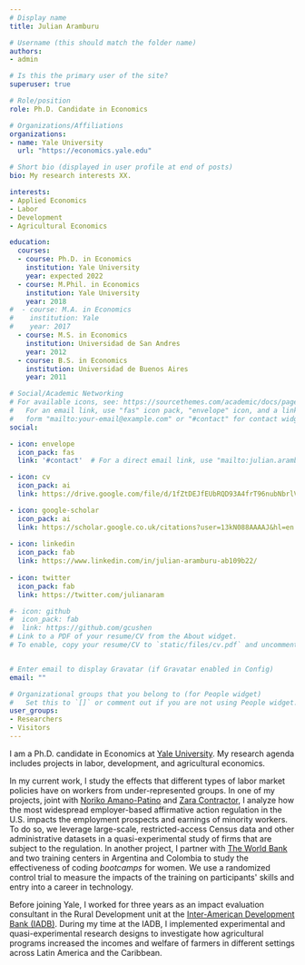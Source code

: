 ```yaml
---
# Display name
title: Julian Aramburu

# Username (this should match the folder name)
authors:
- admin

# Is this the primary user of the site?
superuser: true

# Role/position
role: Ph.D. Candidate in Economics

# Organizations/Affiliations
organizations:
- name: Yale University
  url: "https://economics.yale.edu"

# Short bio (displayed in user profile at end of posts)
bio: My research interests XX.

interests:
- Applied Economics
- Labor 
- Development
- Agricultural Economics

education:
  courses:
  - course: Ph.D. in Economics
    institution: Yale University
    year: expected 2022 
  - course: M.Phil. in Economics
    institution: Yale University
    year: 2018
#  - course: M.A. in Economics
#    institution: Yale
#    year: 2017
  - course: M.S. in Economics
    institution: Universidad de San Andres
    year: 2012
  - course: B.S. in Economics
    institution: Universidad de Buenos Aires
    year: 2011

# Social/Academic Networking
# For available icons, see: https://sourcethemes.com/academic/docs/page-builder/#icons
#   For an email link, use "fas" icon pack, "envelope" icon, and a link in the
#   form "mailto:your-email@example.com" or "#contact" for contact widget.
social:

- icon: envelope
  icon_pack: fas
  link: '#contact'  # For a direct email link, use "mailto:julian.aramburu@yale.edu".

- icon: cv
  icon_pack: ai
  link: https://drive.google.com/file/d/1fZtDEJfEUbRQD93A4frT96nubNbrlV0t/view?usp=sharing

- icon: google-scholar
  icon_pack: ai
  link: https://scholar.google.co.uk/citations?user=13kN088AAAAJ&hl=en
  
- icon: linkedin
  icon_pack: fab
  link: https://www.linkedin.com/in/julian-aramburu-ab109b22/
  
- icon: twitter
  icon_pack: fab
  link: https://twitter.com/julianaram

#- icon: github
#  icon_pack: fab
#  link: https://github.com/gcushen
# Link to a PDF of your resume/CV from the About widget.
# To enable, copy your resume/CV to `static/files/cv.pdf` and uncomment the lines below.


# Enter email to display Gravatar (if Gravatar enabled in Config)
email: ""

# Organizational groups that you belong to (for People widget)
#   Set this to `[]` or comment out if you are not using People widget.
user_groups:
- Researchers
- Visitors
---
```




I am a Ph.D. candidate in Economics at [Yale University](https://economics.yale.edu). My research agenda includes projects in labor, development, and agricultural economics.

In my current work, I study the effects that different types of labor market policies have on workers from under-represented groups. In one of my projects, joint with [Noriko Amano-Patino](https://sites.google.com/view/noriko-amanopatino/home?authuser=0) and [Zara Contractor](https://economics.yale.edu/people/graduate-students/zara-contractor), I analyze how the most widespread employer-based affirmative action regulation in the U.S. impacts the employment prospects and earnings of minority workers. To do so, we leverage large-scale, restricted-access Census data and other administrative datasets in a quasi-experimental study of firms that are subject to the regulation. In another project, I partner with [The World Bank](https://www.worldbank.org/) and two training centers in Argentina and Colombia to study the effectiveness of coding _bootcamps_ for women. We use a randomized control trial to measure the impacts of the training on participants' skills and entry into a career in technology. 

Before joining Yale, I worked for three years as an impact evaluation consultant in the Rural Development unit at the [Inter-American Development Bank (IADB)](https://www.iadb.org/en/about-us/overview). During my time at the IADB, I implemented experimental and quasi-experimental research designs to investigate how agricultural programs increased the incomes and welfare of farmers in different settings across Latin America and the Caribbean. 
